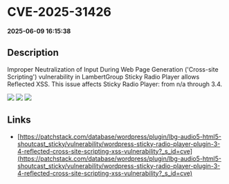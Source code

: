 # CVE-2025-31426

**2025-06-09 16:15:38**

## Description
Improper Neutralization of Input During Web Page Generation ('Cross-site Scripting') vulnerability in LambertGroup Sticky Radio Player allows Reflected XSS. This issue affects Sticky Radio Player: from n/a through 3.4.

![](https://img.shields.io/static/v1?label=Score&message=7.1&color=red)
![](https://img.shields.io/static/v1?label=Severity&message=HIGH&color=red)
![](https://img.shields.io/static/v1?label=CWE&message=XSS&color=green)

## Links
- [https://patchstack.com/database/wordpress/plugin/lbg-audio5-html5-shoutcast_sticky/vulnerability/wordpress-sticky-radio-player-plugin-3-4-reflected-cross-site-scripting-xss-vulnerability?_s_id=cve](https://patchstack.com/database/wordpress/plugin/lbg-audio5-html5-shoutcast_sticky/vulnerability/wordpress-sticky-radio-player-plugin-3-4-reflected-cross-site-scripting-xss-vulnerability?_s_id=cve)
